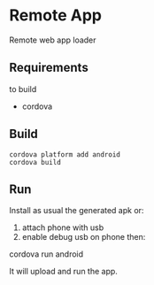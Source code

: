 Remote App
===================

Remote web app loader

Requirements
------------

to build

- cordova

Build
-----

	cordova platform add android
    cordova build
    
Run
-----
Install as usual the generated apk or:

1) attach phone with usb
2) enable debug usb on phone
then:

cordova run android

It will upload and run the app.